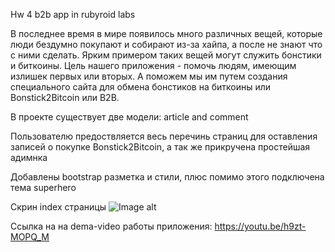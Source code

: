 
Hw 4 b2b app in rubyroid labs

В последнее время в мире появилось много различных вещей, которые люди бездумно покупают и собирают из-за хайпа, а после не знают что с ними сделать. 
Ярким примером таких вещей могут служить бонстики и биткоины. Цель нашего приложения - помочь людям, имеющим излишек первых или вторых. 
А поможем мы им путем создания специального сайта для обмена бонстиков на биткоины или Bonstick2Bitcoin или B2B.

В проекте существует две модели: 
    article and comment
    
Пользователю предоствляется весь перечинь страниц для оставления записей о покупке Bonstick2Bitcoin, 
а так же прикручена простейшая адимнка


Добавлены bootstrap разметка и стили, плюс помимо этого подключена тема superhero

Скрин index страницы
![Image alt](https://github.com/vadia2pac/Bonstick2Bitcoin-app/raw/master/b2b_index.PNG)

Ссылка на на dema-video работы приложения:
https://youtu.be/h9zt-MOPQ_M